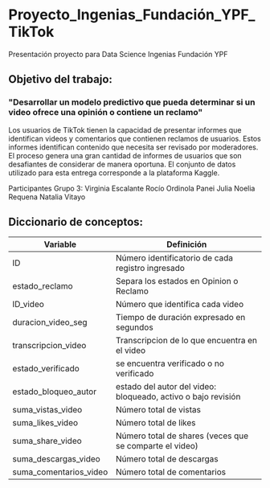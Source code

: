 # Proyecto_Ingenias_Fundación_YPF_TikTok
Presentación proyecto para Data Science Ingenias Fundación YPF
## Objetivo del trabajo: 
### "Desarrollar un modelo predictivo que pueda determinar si un video ofrece una opinión o contiene un reclamo"
Los usuarios de TikTok tienen la capacidad de presentar informes que identifican videos y comentarios que contienen reclamos de usuarios. Estos informes identifican contenido que necesita ser revisado por moderadores. El proceso genera una gran cantidad de informes de usuarios que son desafiantes de considerar de manera oportuna.
El conjunto de datos utilizado para esta entrega corresponde a la plataforma Kaggle. 

Participantes Grupo 3:
Virginia Escalante
Rocío Ordinola
Panei Julia
Noelia Requena
Natalia Vitayo

## Diccionario de conceptos: 

| Variable | Definición |
| --------- | --------- |
|ID | Número identificatorio de cada registro ingresado |
| estado_reclamo | Separa los estados en Opinion o Reclamo |
| ID_video | Número que identifica cada video |
| duracion_video_seg | Tiempo de duración expresado en segundos |
| transcripcion_video | Transcripcion de lo que encuentra en el video |
| estado_verificado | se encuentra verificado o no verificado |
| estado_bloqueo_autor | estado del autor del video: bloqueado, activo o bajo revisión |
| suma_vistas_video | Número total de vistas |
| suma_likes_video | Número total de likes |
| suma_share_video | Número total de shares (veces que se comparte el video) |
| suma_descargas_video | Número total de descargas |
| suma_comentarios_video | Número total de comentarios |
